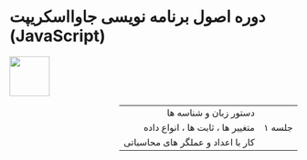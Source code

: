 <h1>دوره اصول برنامه نویسی جاوااسکریپت (JavaScript)</h1>

<div>
  <img src="https://upload.wikimedia.org/wikipedia/commons/3/3b/Javascript_Logo.png" width="70px" />
</div>
<div dir="rtl">
  <table >
    <tr>
      <td rowspan="3">جلسه ۱</td>
      <td>دستور زبان و شناسه ها</td>
    </tr>
    <tr>
      <td>متغییر ها ، ثابت ها ، انواع داده</td>
    </tr>
    <tr>
      <td>کار با اعداد و عملگر های محاسباتی</td>
    </tr>
  </table>
</div>
